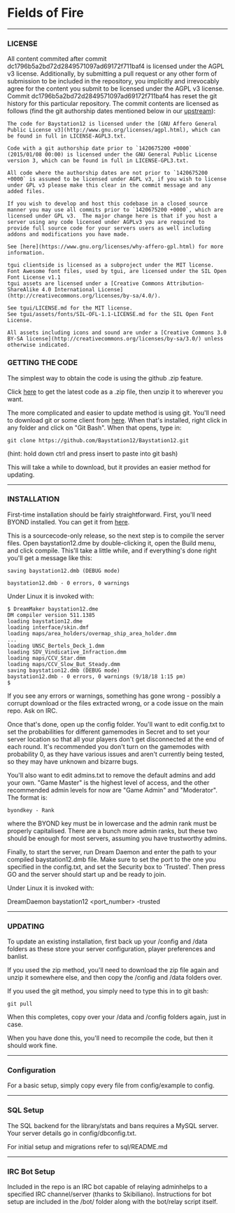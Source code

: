 # Fields of Fire
---

### LICENSE
All content commited after commit dc1796b5a2bd72d2849571097ad69172f711baf4 is licensed under the AGPL v3 license.
Additionally, by submitting a pull request or any other form of submission to be included in the repository, you implicitly and irrevocably agree for the content you submit to be licensed under the AGPL v3 license.
Commit dc1796b5a2bd72d2849571097ad69172f711baf4 has reset the git history for this particular repository. The commit contents are licensed as follows (find the git authorship dates mentioned below in our [upstream](https://github.com/HaloSpaceStation/HaloSpaceStation13)):

    The code for Baystation12 is licensed under the [GNU Affero General Public License v3](http://www.gnu.org/licenses/agpl.html), which can be found in full in LICENSE-AGPL3.txt.

    Code with a git authorship date prior to `1420675200 +0000` (2015/01/08 00:00) is licensed under the GNU General Public License version 3, which can be found in full in LICENSE-GPL3.txt.

    All code where the authorship dates are not prior to `1420675200 +0000` is assumed to be licensed under AGPL v3, if you wish to license under GPL v3 please make this clear in the commit message and any added files.

    If you wish to develop and host this codebase in a closed source manner you may use all commits prior to `1420675200 +0000`, which are licensed under GPL v3.  The major change here is that if you host a server using any code licensed under AGPLv3 you are required to provide full source code for your servers users as well including addons and modifications you have made.

    See [here](https://www.gnu.org/licenses/why-affero-gpl.html) for more information.

    tgui clientside is licensed as a subproject under the MIT license.
    Font Awesome font files, used by tgui, are licensed under the SIL Open Font License v1.1
    tgui assets are licensed under a [Creative Commons Attribution-ShareAlike 4.0 International License](http://creativecommons.org/licenses/by-sa/4.0/).

    See tgui/LICENSE.md for the MIT license.
    See tgui/assets/fonts/SIL-OFL-1.1-LICENSE.md for the SIL Open Font License.

    All assets including icons and sound are under a [Creative Commons 3.0 BY-SA license](http://creativecommons.org/licenses/by-sa/3.0/) unless otherwise indicated.

### GETTING THE CODE
The simplest way to obtain the code is using the github .zip feature.

Click [here](https://github.com/Fields-Of-Fire/Fields-Of-Fire/archive/master.zip) to get the latest code as a .zip file, then unzip it to wherever you want.

The more complicated and easier to update method is using git.  You'll need to download git or some client from [here](http://git-scm.com/).  When that's installed, right click in any folder and click on "Git Bash".  When that opens, type in:

    git clone https://github.com/Baystation12/Baystation12.git

(hint: hold down ctrl and press insert to paste into git bash)

This will take a while to download, but it provides an easier method for updating.

---

### INSTALLATION

First-time installation should be fairly straightforward.  First, you'll need BYOND installed.  You can get it from [here](http://www.byond.com/).

This is a sourcecode-only release, so the next step is to compile the server files.  Open baystation12.dme by double-clicking it, open the Build menu, and click compile.  This'll take a little while, and if everything's done right you'll get a message like this:

    saving baystation12.dmb (DEBUG mode)
    
    baystation12.dmb - 0 errors, 0 warnings

Under Linux it is invoked with:

    $ DreamMaker baystation12.dme
    DM compiler version 511.1385
    loading baystation12.dme
    loading interface/skin.dmf
    loading maps/area_holders/overmap_ship_area_holder.dmm
    ...
    loading UNSC_Bertels_Deck_1.dmm
    loading SDV_Vindicative_Infraction.dmm
    loading maps/CCV_Star.dmm
    loading maps/CCV_Slow_But_Steady.dmm
    saving baystation12.dmb (DEBUG mode)
    baystation12.dmb - 0 errors, 0 warnings (9/18/18 1:15 pm)
    $

If you see any errors or warnings, something has gone wrong - possibly a corrupt download or the files extracted wrong, or a code issue on the main repo.  Ask on IRC.

Once that's done, open up the config folder.  You'll want to edit config.txt to set the probabilities for different gamemodes in Secret and to set your server location so that all your players don't get disconnected at the end of each round.  It's recommended you don't turn on the gamemodes with probability 0, as they have various issues and aren't currently being tested, so they may have unknown and bizarre bugs.

You'll also want to edit admins.txt to remove the default admins and add your own.  "Game Master" is the highest level of access, and the other recommended admin levels for now are "Game Admin" and "Moderator".  The format is:

    byondkey - Rank

where the BYOND key must be in lowercase and the admin rank must be properly capitalised.  There are a bunch more admin ranks, but these two should be enough for most servers, assuming you have trustworthy admins.

Finally, to start the server, run Dream Daemon and enter the path to your compiled baystation12.dmb file.  Make sure to set the port to the one you  specified in the config.txt, and set the Security box to 'Trusted'.  Then press GO and the server should start up and be ready to join.

Under Linux it is invoked with:

  DreamDaemon baystation12 <port_number> -trusted

---

### UPDATING

To update an existing installation, first back up your /config and /data folders
as these store your server configuration, player preferences and banlist.

If you used the zip method, you'll need to download the zip file again and unzip it somewhere else, and then copy the /config and /data folders over.

If you used the git method, you simply need to type this in to git bash:

    git pull

When this completes, copy over your /data and /config folders again, just in case.

When you have done this, you'll need to recompile the code, but then it should work fine.

---

### Configuration

For a basic setup, simply copy every file from config/example to config.

---

### SQL Setup

The SQL backend for the library/stats and bans requires a MySQL server.  Your server details go in config/dbconfig.txt.

For initial setup and migrations refer to sql/README.md

---

### IRC Bot Setup

Included in the repo is an IRC bot capable of relaying adminhelps to a specified IRC channel/server (thanks to Skibiliano).  Instructions for bot setup are included in the /bot/ folder along with the bot/relay script itself.
